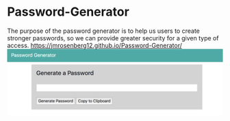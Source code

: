 # Password-Generator
The purpose of the password generator is to help us users to create stronger passwords, so we can provide greater security for a given type of access. 
https://jmrosenberg12.github.io/Password-Generator/
![Alt text](Password-Generator.png "Screen Shot") 
